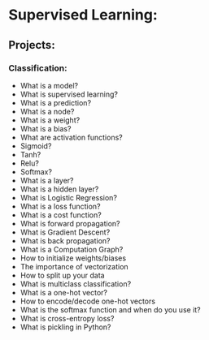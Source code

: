 # Supervised Learning:

## Projects:

### Classification:
* What is a model?
* What is supervised learning?
* What is a prediction?
* What is a node?
* What is a weight?
* What is a bias?
* What are activation functions? 
 * Sigmoid? 
 * Tanh? 
 * Relu? 
 * Softmax? 
* What is a layer?
* What is a hidden layer?
* What is Logistic Regression?
* What is a loss function?
* What is a cost function?
* What is forward propagation?
* What is Gradient Descent?
* What is back propagation?
* What is a Computation Graph?
* How to initialize weights/biases
* The importance of vectorization
* How to split up your data
* What is multiclass classification?
* What is a one-hot vector?
* How to encode/decode one-hot vectors
* What is the softmax function and when do you use it?
* What is cross-entropy loss?
* What is pickling in Python?
